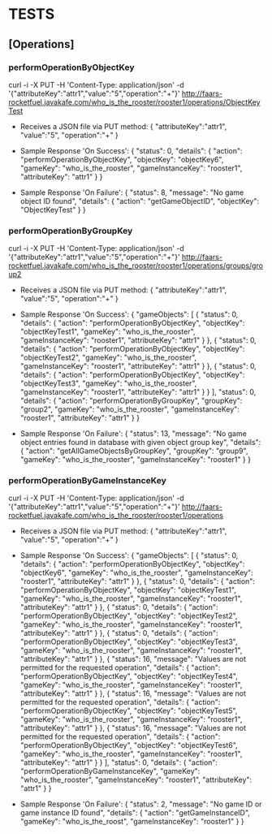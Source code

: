# TESTS

## [Operations]
### performOperationByObjectKey
curl -i -X PUT -H 'Content-Type: application/json' -d '{"attributeKey":"attr1","value":"5","operation":"+"}' http://faars-rocketfuel.javakafe.com/who_is_the_rooster/rooster1/operations/ObjectKeyTest


* Receives a JSON file via PUT method:
{
	"attributeKey":"attr1",
	"value":"5",
	"operation":"+"
}


* Sample Response 'On Success':
{
    "status": 0,
    "details": {
        "action": "performOperationByObjectKey",
        "objectKey": "objectKey6",
        "gameKey": "who_is_the_rooster",
        "gameInstanceKey": "rooster1",
        "attributeKey": "attr1"
    }
}


* Sample Response 'On Failure':
{
    "status": 8,
    "message": "No game object ID found",
    "details": {
        "action": "getGameObjectID",
        "objectKey": "ObjectKeyTest"
    }
}


### performOperationByGroupKey
curl -i -X PUT -H 'Content-Type: application/json' -d '{"attributeKey":"attr1","value":"5","operation":"+"}' http://faars-rocketfuel.javakafe.com/who_is_the_rooster/rooster1/operations/groups/group2


* Receives a JSON file via PUT method:
{
	"attributeKey":"attr1",
	"value":"5",
	"operation":"+"
}


* Sample Response 'On Success':
{
    "gameObjects": [
        {
            "status": 0,
            "details": {
                "action": "performOperationByObjectKey",
                "objectKey": "objectKeyTest1",
                "gameKey": "who_is_the_rooster",
                "gameInstanceKey": "rooster1",
                "attributeKey": "attr1"
            }
        },
        {
            "status": 0,
            "details": {
                "action": "performOperationByObjectKey",
                "objectKey": "objectKeyTest2",
                "gameKey": "who_is_the_rooster",
                "gameInstanceKey": "rooster1",
                "attributeKey": "attr1"
            }
        },
        {
            "status": 0,
            "details": {
                "action": "performOperationByObjectKey",
                "objectKey": "objectKeyTest3",
                "gameKey": "who_is_the_rooster",
                "gameInstanceKey": "rooster1",
                "attributeKey": "attr1"
            }
        }
    ],
    "status": 0,
    "details": {
        "action": "performOperationByGroupKey",
        "groupKey": "group2",
        "gameKey": "who_is_the_rooster",
        "gameInstanceKey": "rooster1",
        "attributeKey": "attr1"
    }
}


* Sample Response 'On Failure':
{
    "status": 13,
    "message": "No game object entries found in database with given object group key",
    "details": {
        "action": "getAllGameObjectsByGroupKey",
        "groupKey": "group9",
        "gameKey": "who_is_the_rooster",
        "gameInstanceKey": "rooster1"
    }
}


### performOperationByGameInstanceKey
curl -i -X PUT -H 'Content-Type: application/json' -d '{"attributeKey":"attr1","value":"5","operation":"+"}' http://faars-rocketfuel.javakafe.com/who_is_the_rooster/rooster1/operations


* Receives a JSON file via PUT method:
{
	"attributeKey":"attr1",
	"value":"5",
	"operation":"+"
}


* Sample Response 'On Success':
{
    "gameObjects": [
        {
            "status": 0,
            "details": {
                "action": "performOperationByObjectKey",
                "objectKey": "objectKey6",
                "gameKey": "who_is_the_rooster",
                "gameInstanceKey": "rooster1",
                "attributeKey": "attr1"
            }
        },
        {
            "status": 0,
            "details": {
                "action": "performOperationByObjectKey",
                "objectKey": "objectKeyTest1",
                "gameKey": "who_is_the_rooster",
                "gameInstanceKey": "rooster1",
                "attributeKey": "attr1"
            }
        },
        {
            "status": 0,
            "details": {
                "action": "performOperationByObjectKey",
                "objectKey": "objectKeyTest2",
                "gameKey": "who_is_the_rooster",
                "gameInstanceKey": "rooster1",
                "attributeKey": "attr1"
            }
        },
        {
            "status": 0,
            "details": {
                "action": "performOperationByObjectKey",
                "objectKey": "objectKeyTest3",
                "gameKey": "who_is_the_rooster",
                "gameInstanceKey": "rooster1",
                "attributeKey": "attr1"
            }
        },
        {
            "status": 16,
            "message": "Values are not permitted for the requested operation",
            "details": {
                "action": "performOperationByObjectKey",
                "objectKey": "objectKeyTest4",
                "gameKey": "who_is_the_rooster",
                "gameInstanceKey": "rooster1",
                "attributeKey": "attr1"
            }
        },
        {
            "status": 16,
            "message": "Values are not permitted for the requested operation",
            "details": {
                "action": "performOperationByObjectKey",
                "objectKey": "objectKeyTest5",
                "gameKey": "who_is_the_rooster",
                "gameInstanceKey": "rooster1",
                "attributeKey": "attr1"
            }
        },
        {
            "status": 16,
            "message": "Values are not permitted for the requested operation",
            "details": {
                "action": "performOperationByObjectKey",
                "objectKey": "objectKeyTest6",
                "gameKey": "who_is_the_rooster",
                "gameInstanceKey": "rooster1",
                "attributeKey": "attr1"
            }
        }
    ],
    "status": 0,
    "details": {
        "action": "performOperationByGameInstanceKey",
        "gameKey": "who_is_the_rooster",
        "gameInstanceKey": "rooster1",
        "attributeKey": "attr1"
    }
}


* Sample Response 'On Failure':
{
    "status": 2,
    "message": "No game ID or game instance ID found",
    "details": {
        "action": "getGameInstanceID",
        "gameKey": "who_is_the_roost",
        "gameInstanceKey": "rooster1"
    }
}
